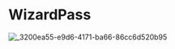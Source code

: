 # WizardPass
![_3200ea55-e9d6-4171-ba66-86cc6d520b95](https://github.com/floki1250/WizardPass/assets/37814393/03f26290-7524-4e48-a270-42d8377a0379)
